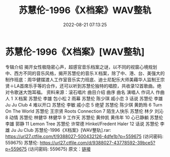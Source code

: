 ﻿---
title: 苏慧伦-1996《X档案》WAV整轨
date: 2022-08-21 07:13:25
categories: WAV车载音乐、镜像
tags: 华语中文
---
# 苏慧伦-1996《X档案》[WAV整轨]

专辑介绍
揭开女性极隐密心声，超感官音乐档案之谜，以不同的视窗心境规划中、西方不同的音乐风格，揭开苏慧伦的音乐Ｘ档案，除了中、港、台、美强大的制作班底：周华健摆渡人工作室音乐实力班底、迪士尼配乐大师美藉华人监制王宗贤＋LA首席乐手等的合作，还可以听到苏慧伦独特的唱腔，共收录12首歌曲。绝对令歌迷大饱耳福。
资料来源：滚石唱片
曲目介绍
曲序 曲名 演唱人 作词人 作曲人
1 Ｘ档案 苏慧伦 李雄 包小松
2 雨幕 苏慧伦 陈少琪 戚小恋
3 话说 苏慧伦 李雄 Ju Ju
Club
4 难以开口 苏慧伦 李敏 戚小恋
5 绝望 苏慧伦 陈少琪 黄韵玲
6 Turn On The World 苏慧伦 王宗贤 Roots
Connection
7 陌生人快乐 苏慧伦 林夕 刘沁
8 动情 苏慧伦 林健华 林健华
9 工作天 苏慧伦 黄仲凯 黄伟年
10 心已静躺 苏慧伦 李雄 郭静
11 Lemon Tree 苏慧伦 许常德 Hinkel/Fredent
Haler
12 话说 苏慧伦 李雄 Ju Ju Club
苏慧伦-1996《X档案》[WAV整轨].rar: https://url27.ctfile.com/f/9388027-500432126-4dfe1b?p=559675
(访问密码: 559675)
苏慧伦: https://url27.ctfile.com/d/9388027-43778592-39bce5?p=559675
(访问密码: 559675)
原文：[链接](https://blog.sina.com.cn/s/blog_1647c7e7601030yz4.html)